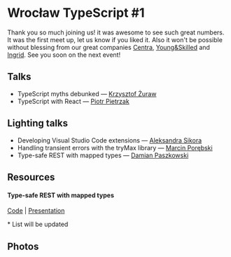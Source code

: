 # Wrocław TypeScript #1

Thank you so much joining us! it was awesome to see such great numbers. It was the first meet up, let us know if you liked it. Also it won't be possible without blessing from our great companies [Centra](https://www.centra.com/), [Young&Skilled](https://www.youngskilled.com/#start) and [Ingrid](https://www.ingrid.com/). See you soon on the next event!

## Talks

- TypeScript myths debunked — [Krzysztof Żuraw](https://github.com/krzysztofzuraw)
- TypeScript with React — [Piotr Pietrzak](https://github.com/hasparus)

## Lighting talks

- Developing Visual Studio Code extensions — [Aleksandra Sikora](https://github.com/blackdahila)
- Handling transient errors with the tryMax library — [Marcin Porębski](https://github.com/marcinporebski)
- Type-safe REST with mapped types — [Damian Paszkowski](https://github.com/paszkowskiDamian)

## Resources

#### Type-safe REST with mapped types

[Code](https://github.com/paszkowskiDamian/ts-api/tree/master) | [Presentation](https://github.com/paszkowskiDamian/mapped-types-presentation)

\* List will be updated

## Photos
